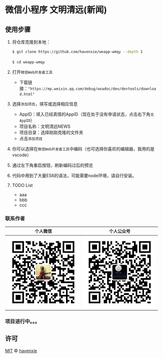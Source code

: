 # 微信小程序 文明清远(新闻) 


<!-- ## 小程序预览 -->

<!-- <p align="center"> -->
  <!-- <img src="./images/GIF5.gif" alt="体育新闻微信小程序演示" > -->
<!-- </p> -->

## 使用步骤

1. 将仓库克隆到本地：

    ```bash
    $ git clone https://github.com/havenxie/weapp-wmqy --depth 1

    $ cd weapp-wmqy
    ```

2. 打开`微信Web开发者工具`
   - 下载链接：`"https://mp.weixin.qq.com/debug/wxadoc/dev/devtools/download.html"`

3. 选择`添加项目`，填写或选择相应信息
   - AppID：填入已经真情的AppID（现在处于没有申请状态，点击右下角`无AppID`）
   - 项目名称：文明清远NEWS
   - 项目目录：选择刚刚克隆的文件夹
   - 点击`添加项目`

4. 你可以选择在`微信Web开发者工具`中编码（也可选择你喜欢的编辑器，我用的是vscode）

6. 通过左下角重启按钮，刷新编码过后的预览

7. 代码中用到了大量ES6的语法，可能需要node环境，请自行安装。

8. TODO List
   - aaa
   - bbb
   - ccc


### 联系作者

| 个人微信 | 个人公众号 |
|:----:|:----:|
| ![我的微信](images/wechat.jpg) |  ![我的微信](images/dingyue.jpg) |

### 项目进行中。。。

## 许可

[MIT](./LICENSE) &copy; [havenxie](http://github.com/havenxie)